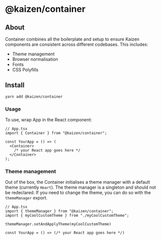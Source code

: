 # @kaizen/container

## About
Container combines all the boilerplate and setup to ensure Kaizen components are consistent across different codebases. This includes:
* Theme management
* Browser normalisation 
* Fonts
* CSS Polyfills

## Install
```
yarn add @kaizen/container
```

### Usage
To use, wrap App in the React component: 

```
// App.tsx
import { Container } from "@kaizen/container"; 

const YourApp = () => (
  <Container>
    /* your React app goes here */
  </Container>
);
```

### Theme management
Out of the box, the Container initialises a theme manager with a default theme (currently `Heart`). The theme manager is a singleton and should not be redeclared. If you need to change the theme, you can do so with the `themeManager` export. 

```
// App.tsx
import { themeManager } from "@kaizen/container"; 
import { myCoolCustomTheme } from "./myCoolCustomTheme";

themeManager.setAndApplyTheme(myCoolCustomTheme)

const YourApp = () => (/* your React app goes here */)
```
